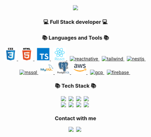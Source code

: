 <div align="center">
<img src="https://capsule-render.vercel.app/api?type=waving&color=0:DBD4B4,70:7AA1D2,60:CC95C0&height=300&section=header&text=Hi!%20I%27m%20Facundo!&fontSize=80" />
</div>


 <h3 align="center">💻 Full Stack developer 💻</h3> 

<h3 align="center">📚 Languages and Tools 📚</h3>
<p align="center">  <a href="https://www.w3schools.com/css/" target="_blank" rel="noreferrer"> <img src="https://raw.githubusercontent.com/devicons/devicon/master/icons/css3/css3-original-wordmark.svg" alt="css3" width="40" height="40"/> </a>&nbsp
<a href="https://www.w3.org/html/" target="_blank" rel="noreferrer"> <img src="https://raw.githubusercontent.com/devicons/devicon/master/icons/html5/html5-original-wordmark.svg" alt="html5" width="40" height="40"/> </a>&nbsp
<a href="https://www.typescriptlang.org/" target="_blank" rel="noreferrer"> <img src="https://raw.githubusercontent.com/devicons/devicon/master/icons/typescript/typescript-original.svg" alt="typescript" width="40" height="40"/> </a>&nbsp
<a href="https://reactjs.org/" target="_blank" rel="noreferrer"> <img src="https://raw.githubusercontent.com/devicons/devicon/master/icons/react/react-original-wordmark.svg" alt="react" width="40" height="40"/> </a>&nbsp
<a href="https://reactnative.dev/" target="_blank" rel="noreferrer"> <img src="https://reactnative.dev/img/header_logo.svg" alt="reactnative" width="40" height="40"/> </a>&nbsp
<a href="https://tailwindcss.com/" target="_blank" rel="noreferrer"> <img src="https://www.vectorlogo.zone/logos/tailwindcss/tailwindcss-icon.svg" alt="tailwind" width="40" height="40"/> </a>&nbsp
<a href="https://nestjs.com/" target="_blank" rel="noreferrer"> <img src="https://nestjs.com/logo-small-gradient.d792062c.svg" alt="nestjs" width="40" height="40"/> </a>&nbsp <a href="https://www.microsoft.com/en-us/sql-server" target="_blank" rel="noreferrer"> <img src="https://www.svgrepo.com/show/303229/microsoft-sql-server-logo.svg" alt="mssql" width="40" height="40"/> </a>&nbsp <a href="https://www.mysql.com/" target="_blank" rel="noreferrer"> <img src="https://raw.githubusercontent.com/devicons/devicon/master/icons/mysql/mysql-original-wordmark.svg" alt="mysql" width="40" height="40"/> </a>&nbsp 
<a href="https://www.postgresql.org" target="_blank" rel="noreferrer"> <img src="https://raw.githubusercontent.com/devicons/devicon/master/icons/postgresql/postgresql-original-wordmark.svg" alt="postgresql" width="40" height="40"/> </a>&nbsp 
<a href="https://aws.amazon.com" target="_blank" rel="noreferrer"> <img src="https://raw.githubusercontent.com/devicons/devicon/master/icons/amazonwebservices/amazonwebservices-original-wordmark.svg" alt="aws" width="40" height="40"/> </a>&nbsp 
<a href="https://cloud.google.com" target="_blank" rel="noreferrer"> <img src="https://www.vectorlogo.zone/logos/google_cloud/google_cloud-icon.svg" alt="gcp" width="40" height="40"/> </a>&nbsp 
<a href="https://firebase.google.com/" target="_blank" rel="noreferrer"> <img src="https://www.vectorlogo.zone/logos/firebase/firebase-icon.svg" alt="firebase" width="40" height="40"/> </a>&nbsp
</p>


 <h3 align="center">📚 Tech Stack 📚</h3>
<p align="center">
  <img src="https://img.shields.io/badge/.NET-5D26C1?style=flat-square&logo=dotnet%2B%2B&logoColor=white"/></a>&nbsp
  <img src="https://img.shields.io/badge/Typescript-2c3e50?style=flat-square&logo=typescript&logoColor=#00D8FF"/></a>&nbsp
  <img src="https://img.shields.io/badge/React Native-2c3e50?style=flat-square&logo=react&logoColor=#00D8FF"/></a>&nbsp
  <img src="https://img.shields.io/badge/Tailwind-2c3e50?style=flat-square&logo=tailwindcss&logoColor=#00D8FF"/></a>&nbsp
  <br>
  <img src="https://img.shields.io/badge/PostgreSQL-2c3e50?style=flat-square&logo=postgresql&logoColor=#00D8FF"/></a>&nbsp
  <img src="https://img.shields.io/badge/MSSQL-E6B91E?style=flat-square&logo=microsoftsqlserver&logoColor=red"/></a>&nbsp
  <img src="https://img.shields.io/badge/ExpressJS-1E9600?style=flat-square&logo=Express&logoColor=white"/></a>&nbsp
  <img src="https://img.shields.io/badge/NestJS-0F2027?style=flat-square&logo=NestJs&logoColor=red"/></a>&nbsp
  </p>
  


<h3 align="center"> Contact with me </h3>
<p align="center">
  <a href="mailto:facundoperez6@gmail.com"><img src="https://img.shields.io/badge/Gmail-d14836?style=flat-square&logo=Gmail&logoColor=white&link=facundoperez6@gmail.com"/></a>&nbsp
 <a href="https://www.linkedin.com/in/fperezdev/"><img src="https://img.shields.io/badge/LinkedIn-0077B5?style=flat-square&logo=linkedin&logoColor=white&link=https://www.linkedin.com/in/facundo-nahuel-perez-dev/"/></a>&nbsp
</p>

